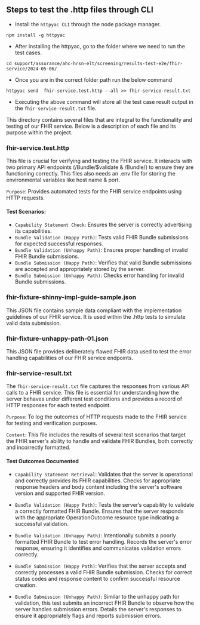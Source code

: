 ## Steps to test the .http files through CLI

- Install the `httpyac CLI` through the node package manager.

`npm install -g httpyac`

- After installing the httpyac, go to the folder where we need to run the test
  cases.

`cd support/assurance/ahc-hrsn-elt/screening/results-test-e2e/fhir-service/2024-05-06/`

- Once you are in the correct folder path run the below command

`httpyac send  fhir-service.test.http --all >> fhir-service-result.txt`

- Executing the above command will store all the test case result output in the
  `fhir-service-result.txt` file.

This directory contains several files that are integral to the functionality and
testing of our FHIR service. Below is a description of each file and its purpose
within the project.

### fhir-service.test.http

This file is crucial for verifying and testing the FHIR service. It interacts
with two primary API endpoints (/Bundle/$validate & /Bundle/) to ensure they are
functioning correctly. This files also needs an .env file for storing the
environmental variables like host name & port.

`Purpose`: Provides automated tests for the FHIR service endpoints using HTTP
requests.

#### Test Scenarios:

- `Capability Statement Check`: Ensures the server is correctly advertising its
  capabilities.
- `Bundle Validation (Happy Path)`: Tests valid FHIR Bundle submissions for
  expected successful responses.
- `Bundle Validation (Unhappy Path)`: Ensures proper handling of invalid FHIR
  Bundle submissions.
- `Bundle Submission (Happy Path)`: Verifies that valid Bundle submissions are
  accepted and appropriately stored by the server.
- `Bundle Submission (Unhappy Path)`: Checks error handling for invalid Bundle
  submissions.

### fhir-fixture-shinny-impl-guide-sample.json

This JSON file contains sample data compliant with the implementation guidelines
of our FHIR service. It is used within the .http tests to simulate valid data
submission.

### fhir-fixture-unhappy-path-01.json

This JSON file provides deliberately flawed FHIR data used to test the error
handling capabilities of our FHIR service endpoints.

### fhir-service-result.txt

The `fhir-service-result.txt` file captures the responses from various API calls
to a FHIR service. This file is essential for understanding how the server
behaves under different test conditions and provides a record of HTTP responses
for each tested endpoint.

`Purpose`: To log the outcomes of HTTP requests made to the FHIR service for
testing and verification purposes.

`Content`: This file includes the results of several test scenarios that target
the FHIR server's ability to handle and validate FHIR Bundles, both correctly
and incorrectly formatted.

#### Test Outcomes Documented

- `Capability Statement Retrieval`: Validates that the server is operational and
  correctly provides its FHIR capabilities. Checks for appropriate response
  headers and body content including the server's software version and supported
  FHIR version.

- `Bundle Validation (Happy Path)`: Tests the server’s capability to validate a
  correctly formatted FHIR Bundle. Ensures that the server responds with the
  appropriate OperationOutcome resource type indicating a successful validation.

- `Bundle Validation (Unhappy Path)`: Intentionally submits a poorly formatted
  FHIR Bundle to test error handling. Records the server's error response,
  ensuring it identifies and communicates validation errors correctly.

- `Bundle Submission (Happy Path)`: Verifies that the server accepts and
  correctly processes a valid FHIR Bundle submission. Checks for correct status
  codes and response content to confirm successful resource creation.

- `Bundle Submission (Unhappy Path)`: Similar to the unhappy path for
  validation, this test submits an incorrect FHIR Bundle to observe how the
  server handles submission errors. Details the server's responses to ensure it
  appropriately flags and reports submission errors.
